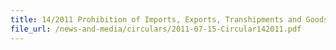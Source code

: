 ```yaml
---
title: 14/2011 Prohibition of Imports, Exports, Transhipments and Goods in Transit from/to Eritrea
file_url: /news-and-media/circulars/2011-07-15-Circular142011.pdf
---
```

